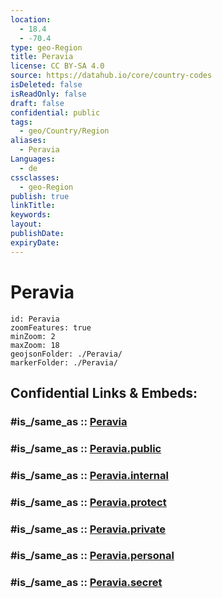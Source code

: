 ```yaml
---
location:
  - 18.4
  - -70.4
type: geo-Region
title: Peravia
license: CC BY-SA 4.0
source: https://datahub.io/core/country-codes
isDeleted: false
isReadOnly: false
draft: false
confidential: public
tags:
  - geo/Country/Region
aliases:
  - Peravia
Languages:
  - de
cssclasses:
  - geo-Region
publish: true
linkTitle:
keywords:
layout:
publishDate:
expiryDate:
---
```


# Peravia

```leaflet
id: Peravia
zoomFeatures: true 
minZoom: 2 
maxZoom: 18
geojsonFolder: ./Peravia/
markerFolder: ./Peravia/
```


## Confidential Links & Embeds: 

### #is_/same_as :: [Peravia](/_Standards/Earth/Continent/America~Caribbean/Dominican_Rep/provinces~Dominican_Rep/Peravia.md) 

### #is_/same_as :: [Peravia.public](/_public/Earth/Continent/America~Caribbean/Dominican_Rep/provinces~Dominican_Rep/Peravia.public.md) 

### #is_/same_as :: [Peravia.internal](/_internal/Earth/Continent/America~Caribbean/Dominican_Rep/provinces~Dominican_Rep/Peravia.internal.md) 

### #is_/same_as :: [Peravia.protect](/_protect/Earth/Continent/America~Caribbean/Dominican_Rep/provinces~Dominican_Rep/Peravia.protect.md) 

### #is_/same_as :: [Peravia.private](/_private/Earth/Continent/America~Caribbean/Dominican_Rep/provinces~Dominican_Rep/Peravia.private.md) 

### #is_/same_as :: [Peravia.personal](/_personal/Earth/Continent/America~Caribbean/Dominican_Rep/provinces~Dominican_Rep/Peravia.personal.md) 

### #is_/same_as :: [Peravia.secret](/_secret/Earth/Continent/America~Caribbean/Dominican_Rep/provinces~Dominican_Rep/Peravia.secret.md)

